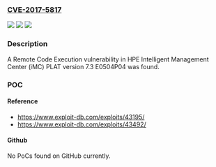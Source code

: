 ### [CVE-2017-5817](https://cve.mitre.org/cgi-bin/cvename.cgi?name=CVE-2017-5817)
![](https://img.shields.io/static/v1?label=Product&message=Intelligent%20Management%20Center%20(iMC)%20PLAT&color=blue)
![](https://img.shields.io/static/v1?label=Version&message=n%2Fa&color=blue)
![](https://img.shields.io/static/v1?label=Vulnerability&message=Remote%20Code%20Execution&color=brighgreen)

### Description

A Remote Code Execution vulnerability in HPE Intelligent Management Center (iMC) PLAT version 7.3 E0504P04 was found.

### POC

#### Reference
- https://www.exploit-db.com/exploits/43195/
- https://www.exploit-db.com/exploits/43492/

#### Github
No PoCs found on GitHub currently.

